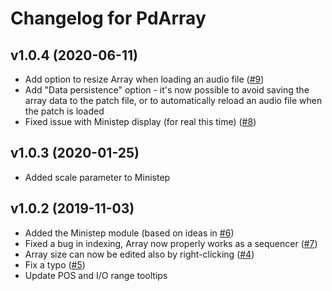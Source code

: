 # Changelog for PdArray

## v1.0.4 (2020-06-11)

- Add option to resize Array when loading an audio file ([#9](https://github.com/mgunyho/PdArray/issues/9))
- Add "Data persistence" option - it's now possible to avoid saving the array data to the patch file, or to automatically reload an audio file when the patch is loaded
- Fixed issue with Ministep display (for real this time) ([#8](https://github.com/mgunyho/PdArray/issues/8))

## v1.0.3 (2020-01-25)

- Added scale parameter to Ministep

## v1.0.2 (2019-11-03)

- Added the Ministep module (based on ideas in [#6](https://github.com/mgunyho/PdArray/issues/6))
- Fixed a bug in indexing, Array now properly works as a sequencer ([#7](https://github.com/mgunyho/PdArray/issues/7))
- Array size can now be edited also by right-clicking ([#4](https://github.com/mgunyho/PdArray/issues/4))
- Fix a typo ([#5](https://github.com/mgunyho/PdArray/issues/5))
- Update POS and I/O range tooltips
